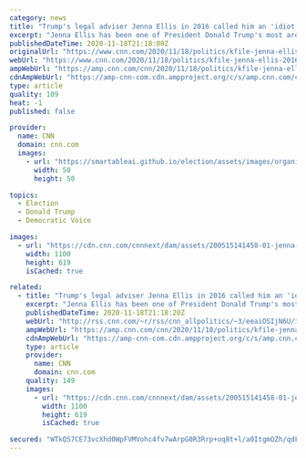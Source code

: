 ```yaml
---
category: news
title: "Trump's legal adviser Jenna Ellis in 2016 called him an 'idiot' and said his supporters didn't care about 'facts or logic'"
excerpt: "Jenna Ellis has been one of President Donald Trump's most ardent defenders since joining his campaign as a legal adviser and surrogate a year ago, but in early 2016 she was one of his toughest critics and deeply opposed his candidacy,"
publishedDateTime: 2020-11-18T21:18:00Z
originalUrl: "https://www.cnn.com/2020/11/18/politics/kfile-jenna-ellis-2016-trump-comments/index.html"
webUrl: "https://www.cnn.com/2020/11/18/politics/kfile-jenna-ellis-2016-trump-comments/index.html"
ampWebUrl: "https://amp.cnn.com/cnn/2020/11/18/politics/kfile-jenna-ellis-2016-trump-comments/index.html"
cdnAmpWebUrl: "https://amp-cnn-com.cdn.ampproject.org/c/s/amp.cnn.com/cnn/2020/11/18/politics/kfile-jenna-ellis-2016-trump-comments/index.html"
type: article
quality: 109
heat: -1
published: false

provider:
  name: CNN
  domain: cnn.com
  images:
    - url: "https://smartableai.github.io/election/assets/images/organizations/cnn.com-50x50.jpg"
      width: 50
      height: 50

topics:
  - Election
  - Donald Trump
  - Democratic Voice

images:
  - url: "https://cdn.cnn.com/cnnnext/dam/assets/200515141458-01-jenna-ellis-donald-trump-super-tease.jpeg"
    width: 1100
    height: 619
    isCached: true

related:
  - title: "Trump's legal adviser Jenna Ellis in 2016 called him an 'idiot' and said his supporters didn't care about 'facts or logic'"
    excerpt: "Jenna Ellis has been one of President Donald Trump's most ardent defenders since joining his campaign as a legal adviser and surrogate a year ago, but in early 2016 she was one of his toughest critics and deeply opposed his candidacy, according to a CNN KFile review of statements she made on her official"
    publishedDateTime: 2020-11-18T21:18:20Z
    webUrl: "http://rss.cnn.com/~r/rss/cnn_allpolitics/~3/eeaiOSIjN6U/index.html"
    ampWebUrl: "https://amp.cnn.com/cnn/2020/11/18/politics/kfile-jenna-ellis-2016-trump-comments/index.html"
    cdnAmpWebUrl: "https://amp-cnn-com.cdn.ampproject.org/c/s/amp.cnn.com/cnn/2020/11/18/politics/kfile-jenna-ellis-2016-trump-comments/index.html"
    type: article
    provider:
      name: CNN
      domain: cnn.com
    quality: 149
    images:
      - url: "https://cdn.cnn.com/cnnnext/dam/assets/200515141458-01-jenna-ellis-donald-trump-super-tease.jpeg"
        width: 1100
        height: 619
        isCached: true

secured: "WTkQ57CE73vcXhd0WpFVMVohc4fv7wArpG0R3Rrp+oq8t+l/a0ItgmOZh/qdFZKxZzQxpFGRbI6selw3wkkhr/g+wJudtYHEZJ3b17I79vguz+qffmKmxXnMQHh/mFjj+Jv9GvE2QSEurFkwvtVZ5tZLT0m7xdoWKXkFbIC96t++e17tR4IeIe66bGSesI1l9XLh+xgWqV51Drvz7FLg4x3FJmFGjDEWeT0DaB4kn2bdIcOBkHZGJE75VbK516wDo7eBsWIIKaEofvpqCTO8g8s83G2m6e9jtHlZnRK4aXwp39VOndiJxBBW7q6OVwuiACzGr0Zobyu8qvw2qjZ/aWM6kZ1YETEwhKWy72NFjxw=;7QSiaZN5O+Urcv3bhn5Yng=="
---
```


